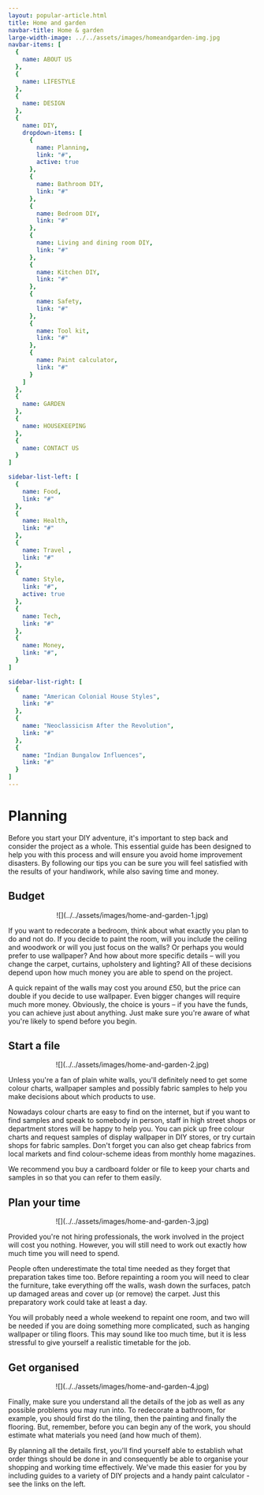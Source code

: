 ```yaml
---
layout: popular-article.html
title: Home and garden
navbar-title: Home & garden
large-width-image: ../../assets/images/homeandgarden-img.jpg
navbar-items: [
  {
    name: ABOUT US
  },
  {
    name: LIFESTYLE
  },
  {
    name: DESIGN
  },
  {
    name: DIY,
    dropdown-items: [
      {
        name: Planning,
        link: "#",
        active: true
      },
      {
        name: Bathroom DIY,
        link: "#"
      },
      {
        name: Bedroom DIY,
        link: "#"
      },
      {
        name: Living and dining room DIY,
        link: "#"
      },
      {
        name: Kitchen DIY,
        link: "#"
      },
      {
        name: Safety,
        link: "#"
      },
      {
        name: Tool kit,
        link: "#"
      },
      {
        name: Paint calculator,
        link: "#"
      }
    ]
  },
  {
    name: GARDEN
  },
  {
    name: HOUSEKEEPING
  },
  {
    name: CONTACT US
  }
]

sidebar-list-left: [
  {
    name: Food,
    link: "#"
  },
  {
    name: Health,
    link: "#"
  },
  {
    name: Travel ,
    link: "#"
  },
  {
    name: Style,
    link: "#",
    active: true
  },
  {
    name: Tech,
    link: "#"
  },
  {
    name: Money,
    link: "#",
  }
]

sidebar-list-right: [
  {
    name: "American Colonial House Styles",
    link: "#"
  },
  {
    name: "Neoclassicism After the Revolution",
    link: "#"
  },
  {
    name: "Indian Bungalow Influences",
    link: "#"
  }
]
---
```

# Planning

Before you start your DIY adventure, it's important to step back and consider the project as a whole. This essential guide has been designed to help you with this process and will ensure you avoid home improvement disasters. By following our tips you can be sure you will feel satisfied with the results of your handiwork, while also saving time and money.



## Budget

<center>![](../../assets/images/home-and-garden-1.jpg)</center>

If you want to redecorate a bedroom, think about what exactly you plan to do and not do. If you decide to paint the room, will you include the ceiling and woodwork or will you just focus on the walls? Or perhaps you would prefer to use wallpaper? And how about more specific details – will you change the carpet, curtains, upholstery and lighting? All of these decisions depend upon how much money you are able to spend on the project.

A quick repaint of the walls may cost you around £50, but the price can double if you decide to use wallpaper. Even bigger changes will require much more money. Obviously, the choice is yours – if you have the funds, you can achieve just about anything. Just make sure you're aware of what you're likely to spend before you begin.

## Start a file

<center>![](../../assets/images/home-and-garden-2.jpg)</center>

Unless you're a fan of plain white walls, you'll definitely need to get some colour charts, wallpaper samples and possibly fabric samples to help you make decisions about which products to use.

Nowadays colour charts are easy to find on the internet, but if you want to find samples and speak to somebody in person, staff in high street shops or department stores will be happy to help you. You can pick up free colour charts and request samples of display wallpaper in DIY stores, or try curtain shops for fabric samples. Don't forget you can also get cheap fabrics from local markets and find colour-scheme ideas from monthly home magazines.

We recommend you buy a cardboard folder or file to keep your charts and samples in so that you can refer to them easily.



## Plan your time

<center>![](../../assets/images/home-and-garden-3.jpg)</center>

Provided you're not hiring professionals, the work involved in the project will cost you nothing. However, you will still need to work out exactly how much time you will need to spend.

People often underestimate the total time needed as they forget that preparation takes time too. Before repainting a room you will need to clear the furniture, take everything off the walls, wash down the surfaces, patch up damaged areas and cover up (or remove) the carpet. Just this preparatory work could take at least a day.

You will probably need a whole weekend to repaint one room, and two will be needed if you are doing something more complicated, such as hanging wallpaper or tiling floors. This may sound like too much time, but it is less stressful to give yourself a realistic timetable for the job.



## Get organised

<center>![](../../assets/images/home-and-garden-4.jpg)</center>

Finally, make sure you understand all the details of the job as well as any possible problems you may run into. To redecorate a bathroom, for example, you should first do the tiling, then the painting and finally the flooring. But, remember, before you can begin any of the work, you should estimate what materials you need (and how much of them).

By planning all the details first, you'll find yourself able to establish what order things should be done in and consequently be able to organise your shopping and working time effectively. We've made this easier for you by including guides to a variety of DIY projects and a handy paint calculator - see the links on the left.
